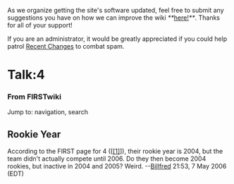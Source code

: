 As we organize getting the site's software updated, feel free to submit any
suggestions you have on how we can improve the wiki
_**_[here!](/index.php/User:Hallry/Suggestions "User:Hallry/Suggestions"
)_**_. Thanks for all of your support!

If you are an administrator, it would be greatly appreciated if you could help
patrol [Recent Changes](/index.php/Special:Recentchanges
"Special:Recentchanges" ) to combat spam.

# Talk:4

### From FIRSTwiki

Jump to: navigation, search


## Rookie Year

According to the FIRST page for 4
([[[1]](http://www.usfirst.org/frc/map/index.lasso?page=teaminfo&team=4
"http://www.usfirst.org/frc/map/index.lasso?page=teaminfo&team=4" )]), their
rookie year is 2004, but the team didn't actually compete until 2006. Do they
then become 2004 rookies, but inactive in 2004 and 2005? Weird.
--[Billfred](/index.php/User:Billfred "User:Billfred" ) 21:53, 7 May 2006
(EDT)

